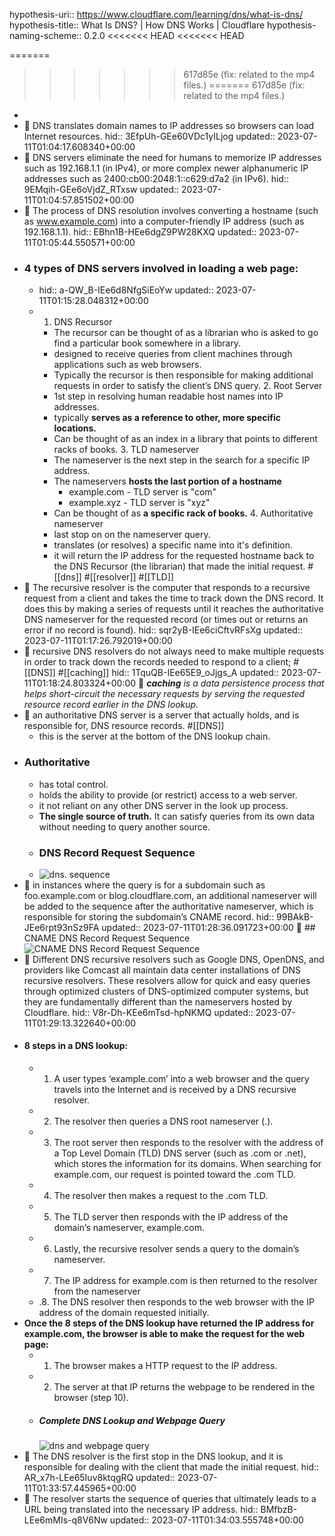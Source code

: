 hypothesis-uri:: https://www.cloudflare.com/learning/dns/what-is-dns/
hypothesis-title:: What Is DNS? | How DNS Works | Cloudflare
hypothesis-naming-scheme:: 0.2.0
<<<<<<< HEAD
<<<<<<< HEAD

=======
>>>>>>> 617d85e (fix: related to the mp4 files.)
=======
>>>>>>> 617d85e (fix: related to the mp4 files.)
-
- 📌 DNS translates domain names to IP addresses so browsers can load Internet resources.
  hid:: 3EfpUh-GEe60VDc1yILjog
  updated:: 2023-07-11T01:04:17.608340+00:00
- 📌 DNS servers eliminate the need for humans to memorize IP addresses such as 192.168.1.1 (in IPv4), or more complex newer alphanumeric IP addresses such as 2400:cb00:2048:1::c629:d7a2 (in IPv6).
  hid:: 9EMqih-GEe6oVjdZ_RTxsw
  updated:: 2023-07-11T01:04:57.851502+00:00
- 📌 The process of DNS resolution involves converting a hostname (such as www.example.com) into a computer-friendly IP address (such as 192.168.1.1).
  hid:: EBhn1B-HEe6dgZ9PW28KXQ
  updated:: 2023-07-11T01:05:44.550571+00:00
- ### 4 types of DNS servers involved in loading a web page:
	- hid:: a-QW_B-IEe6d8NfgSiEoYw
	  updated:: 2023-07-11T01:15:28.048312+00:00
	- 1. DNS Recursor
		- The recursor can be thought of as a librarian who is asked to go find a particular book somewhere in a library.
		- designed to receive queries from client machines through applications such as web browsers.
		- Typically the recursor is then responsible for making additional requests in order to satisfy the client’s DNS query.
		  2. Root Server
		- 1st step in resolving human readable host names into IP addresses.
		- typically **serves as a reference to other, more specific locations.**
		- Can be thought of as an index in a library that points to different racks of books. 
		  3. TLD nameserver
		- The nameserver is the next step in the search for a specific IP address.
		- The nameservers **hosts the last portion of a hostname**
			- example.com - TLD server is "com"
			- example.xyz - TLD server is "xyz"
		- Can be thought of as **a specific rack of books.**
		  4. Authoritative nameserver
		- last stop on on the nameserver query.
		- translates (or resolves) a specific name into it's definition.
		- it will return the IP address for the requested hostname back to the DNS Recursor (the librarian) that made the initial request. #[[dns]] #[[resolver]] #[[TLD]]
- 📌 The recursive resolver is the computer that responds to a recursive request from a client and takes the time to track down the DNS record. It does this by making a series of requests until it reaches the authoritative DNS nameserver for the requested record (or times out or returns an error if no record is found).
  hid:: sqr2yB-IEe6ciCftvRFsXg
  updated:: 2023-07-11T01:17:26.792019+00:00
- 📌 recursive DNS resolvers do not always need to make multiple requests in order to track down the records needed to respond to a client; #[[DNS]] #[[caching]]
  hid:: 1TquQB-IEe65E9_oJjgs_A
  updated:: 2023-07-11T01:18:24.803324+00:00
  📝 ***caching** is a data persistence process that helps short-circuit the necessary requests by serving the requested resource record earlier in the DNS lookup.*
- 📌 an authoritative DNS server is a server that actually holds, and is responsible for, DNS resource records. #[[DNS]]
	- this is the server at the bottom of the DNS lookup chain.
- ### Authoritative
	- has total control.
	- holds the ability to provide (or restrict) access to a web server.
	- it not reliant on any other DNS server in the look up process.
	- **The single source of truth.** It can satisfy queries from its own data without needing to query another source.
	- ### DNS Record Request Sequence
	- ![dns. sequence](https://cf-assets.www.cloudflare.com/slt3lc6tev37/6Cxvsc4NOvmU4pPkKbkDmP/a7588a4c8a3c187e9175a40fa1b3d548/dns_record_request_sequence_authoritative_nameserver.png)
- 📌 in instances where the query is for a subdomain such as foo.example.com or blog.cloudflare.com, an additional nameserver will be added to the sequence after the authoritative nameserver, which is responsible for storing the subdomain’s CNAME record. 
  hid:: 99BAkB-JEe6rpt93nSz9FA
  updated:: 2023-07-11T01:28:36.091723+00:00
  📝 ## CNAME DNS Record Request Sequence
  ![CNAME DNS Record Request Sequence](https://cf-assets.www.cloudflare.com/slt3lc6tev37/1O1o3jhs0ztWsD00k8RLIJ/f33c1793a7e21cb92678c1f35ef1b245/dns_record_request_sequence_cname_subdomain.png)
- 📌 Different DNS recursive resolvers such as Google DNS, OpenDNS, and providers like Comcast all maintain data center installations of DNS recursive resolvers. These resolvers allow for quick and easy queries through optimized clusters of DNS-optimized computer systems, but they are fundamentally different than the nameservers hosted by Cloudflare.
  hid:: V8r-Dh-KEe6mTsd-hpNKMQ
  updated:: 2023-07-11T01:29:13.322640+00:00
- #### 8 steps in a DNS lookup:
	- 1. A user types ‘example.com’ into a web browser and the query travels into the Internet and is received by a DNS recursive resolver.
	- 2. The resolver then queries a DNS root nameserver (.).
	- 3. The root server then responds to the resolver with the address of a Top Level Domain (TLD) DNS server (such as .com or .net), which stores the information for its domains. When searching for example.com, our request is pointed toward the .com TLD.
	- 4. The resolver then makes a request to the .com TLD.
	- 5. The TLD server then responds with the IP address of the domain’s nameserver, example.com.
	- 6. Lastly, the recursive resolver sends a query to the domain’s nameserver.
	- 7. The IP address for example.com is then returned to the resolver from the nameserver
	- .8. The DNS resolver then responds to the web browser with the IP address of the domain requested initially.
- **Once the 8 steps of the DNS lookup have returned the IP address for example.com, the browser is able to make the request for the web page:**
	- 1. The browser makes a HTTP request to the IP address.
	- 2. The server at that IP returns the webpage to be rendered in the browser (step 10).
	- ##### Complete DNS Lookup and Webpage Query
	  ![dns and webpage query](https://cf-assets.www.cloudflare.com/slt3lc6tev37/1NzaAqpEFGjqTZPAS02oNv/bf7b3f305d9c35bde5c5b93a519ba6d5/what_is_a_dns_server_dns_lookup.png)
- 📌 The DNS resolver is the first stop in the DNS lookup, and it is responsible for dealing with the client that made the initial request.
  hid:: AR_x7h-LEe65Iuv8ktqgRQ
  updated:: 2023-07-11T01:33:57.445965+00:00
- 📌 The resolver starts the sequence of queries that ultimately leads to a URL being translated into the necessary IP address.
  hid:: BMfbzB-LEe6mMIs-q8V6Nw
  updated:: 2023-07-11T01:34:03.555748+00:00